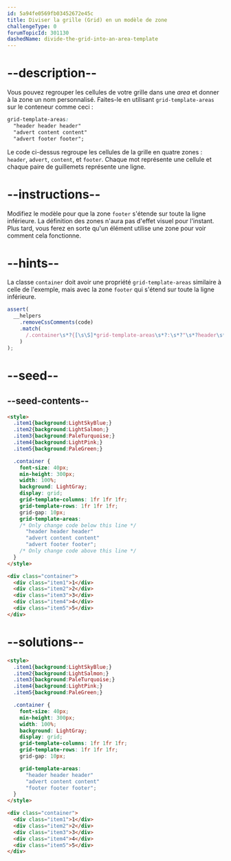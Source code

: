 ```yaml
---
id: 5a94fe0569fb03452672e45c
title: Diviser la grille (Grid) en un modèle de zone
challengeType: 0
forumTopicId: 301130
dashedName: divide-the-grid-into-an-area-template
---
```


# --description--

Vous pouvez regrouper les cellules de votre grille dans une <dfn>area</dfn> et donner à la zone un nom personnalisé. Faites-le en utilisant `grid-template-areas` sur le conteneur comme ceci :

```css
grid-template-areas:
  "header header header"
  "advert content content"
  "advert footer footer";
```

Le code ci-dessus regroupe les cellules de la grille en quatre zones : `header`, `advert`, `content`, et `footer`. Chaque mot représente une cellule et chaque paire de guillemets représente une ligne.

# --instructions--

Modifiez le modèle pour que la zone `footer` s'étende sur toute la ligne inférieure. La définition des zones n'aura pas d'effet visuel pour l'instant. Plus tard, vous ferez en sorte qu'un élément utilise une zone pour voir comment cela fonctionne.

# --hints--

La classe `container` doit avoir une propriété `grid-template-areas` similaire à celle de l'exemple, mais avec la zone `footer` qui s'étend sur toute la ligne inférieure.

```js
assert(
  __helpers
    .removeCssComments(code)
    .match(
      /.container\s*?{[\s\S]*grid-template-areas\s*?:\s*?"\s*?header\s*?header\s*?header\s*?"\s*?"\s*?advert\s*?content\s*?content\s*?"\s*?"\s*?footer\s*?footer\s*?footer\s*?"\s*?;[\s\S]*}/gi
    )
);
```

# --seed--

## --seed-contents--

```html
<style>
  .item1{background:LightSkyBlue;}
  .item2{background:LightSalmon;}
  .item3{background:PaleTurquoise;}
  .item4{background:LightPink;}
  .item5{background:PaleGreen;}

  .container {
    font-size: 40px;
    min-height: 300px;
    width: 100%;
    background: LightGray;
    display: grid;
    grid-template-columns: 1fr 1fr 1fr;
    grid-template-rows: 1fr 1fr 1fr;
    grid-gap: 10px;
    grid-template-areas:
    /* Only change code below this line */
      "header header header"
      "advert content content"
      "advert footer footer";
    /* Only change code above this line */
  }
</style>

<div class="container">
  <div class="item1">1</div>
  <div class="item2">2</div>
  <div class="item3">3</div>
  <div class="item4">4</div>
  <div class="item5">5</div>
</div>
```

# --solutions--

```html
<style>
  .item1{background:LightSkyBlue;}
  .item2{background:LightSalmon;}
  .item3{background:PaleTurquoise;}
  .item4{background:LightPink;}
  .item5{background:PaleGreen;}

  .container {
    font-size: 40px;
    min-height: 300px;
    width: 100%;
    background: LightGray;
    display: grid;
    grid-template-columns: 1fr 1fr 1fr;
    grid-template-rows: 1fr 1fr 1fr;
    grid-gap: 10px;

    grid-template-areas:
      "header header header"
      "advert content content"
      "footer footer footer";
  }
</style>

<div class="container">
  <div class="item1">1</div>
  <div class="item2">2</div>
  <div class="item3">3</div>
  <div class="item4">4</div>
  <div class="item5">5</div>
</div>
```
